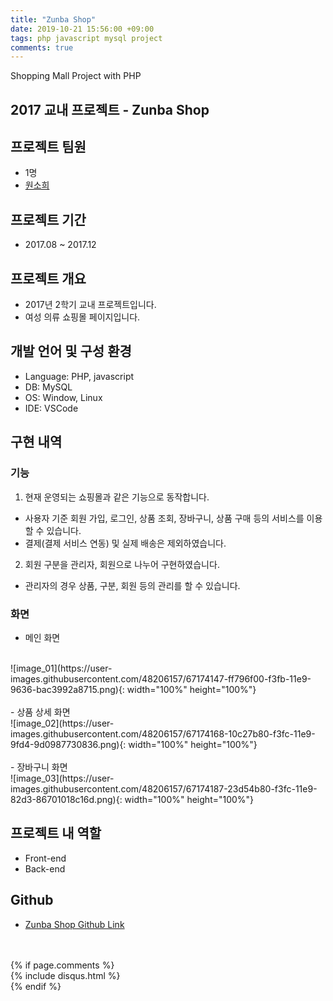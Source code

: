 ```yaml
---
title: "Zunba Shop"
date: 2019-10-21 15:56:00 +09:00
tags: php javascript mysql project
comments: true
---
```


Shopping Mall Project with PHP

## 2017 교내 프로젝트 - Zunba Shop

## 프로젝트 팀원
- 1명
- [원소희](https://github.com/infiduk)

## 프로젝트  기간
- 2017.08 ~ 2017.12

## 프로젝트 개요
- 2017년 2학기 교내 프로젝트입니다.
- 여성 의류 쇼핑몰 페이지입니다.

## 개발 언어 및 구성 환경
- Language: PHP, javascript
- DB: MySQL
- OS: Window, Linux
- IDE: VSCode

## 구현 내역

### 기능
1. 현재 운영되는 쇼핑몰과 같은 기능으로 동작합니다.
  - 사용자 기준 회원 가입, 로그인, 상품 조회, 장바구니, 상품 구매 등의 서비스를 이용할 수 있습니다.
  - 결제(결제 서비스 연동) 및 실제 배송은 제외하였습니다.
2. 회원 구분을 관리자, 회원으로 나누어 구현하였습니다.
  - 관리자의 경우 상품, 구분, 회원 등의 관리를 할 수 있습니다.

### 화면
- 메인 화면
<br />
![image_01](https://user-images.githubusercontent.com/48206157/67174147-ff796f00-f3fb-11e9-9636-bac3992a8715.png){: width="100%" height="100%"}
<br />
<br />
- 상품 상세 화면
<br />
![image_02](https://user-images.githubusercontent.com/48206157/67174168-10c27b80-f3fc-11e9-9fd4-9d0987730836.png){: width="100%" height="100%"}
<br />
<br />
- 장바구니 화면
<br />
![image_03](https://user-images.githubusercontent.com/48206157/67174187-23d54b80-f3fc-11e9-82d3-86701018c16d.png){: width="100%" height="100%"}

## 프로젝트 내 역할
- Front-end
- Back-end

## Github
- [Zunba Shop Github Link](https://github.com/infiduk/zunba-shop)

<br />
<br />
{% if page.comments %}
<div id="post-disqus" class="container">
{% include disqus.html %}
</div>
{% endif %}